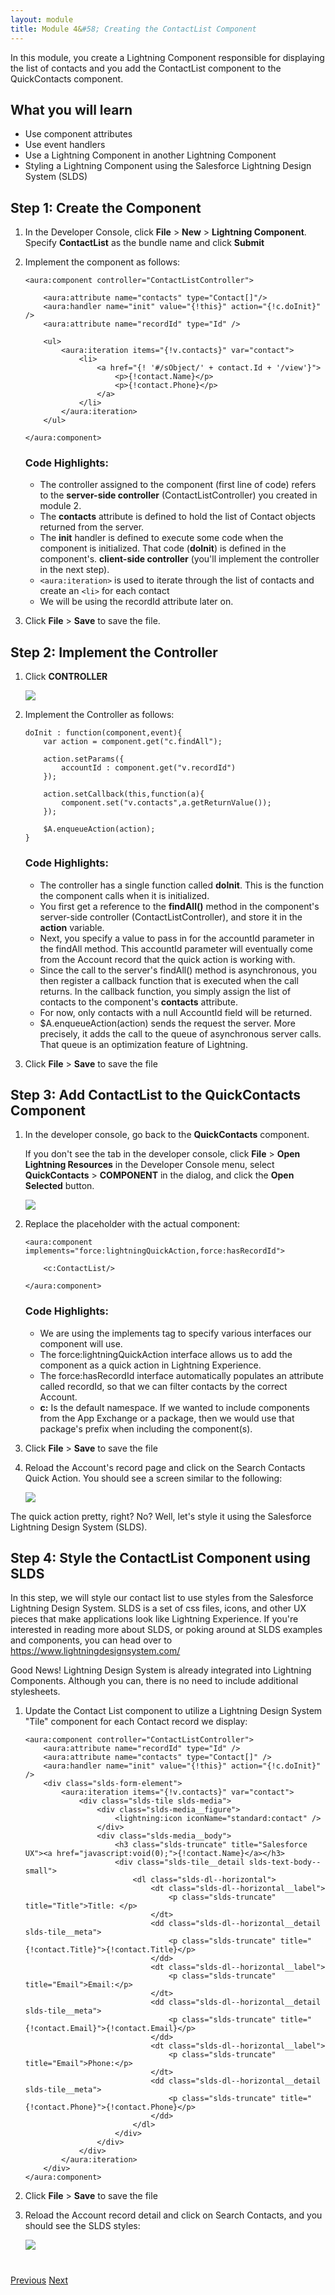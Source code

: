 ```yaml
---
layout: module
title: Module 4&#58; Creating the ContactList Component
---
```


In this module, you create a Lightning Component responsible for displaying the list of contacts and you add the ContactList component to the QuickContacts component.

## What you will learn
- Use component attributes
- Use event handlers
- Use a Lightning Component in another Lightning Component
- Styling a Lightning Component using the Salesforce Lightning Design System (SLDS)


## Step 1: Create the Component

1. In the Developer Console, click **File** > **New** > **Lightning Component**. Specify **ContactList** as the bundle name and click **Submit**

2. Implement the component as follows:

    ```
    <aura:component controller="ContactListController">

        <aura:attribute name="contacts" type="Contact[]"/>
        <aura:handler name="init" value="{!this}" action="{!c.doInit}" />
        <aura:attribute name="recordId" type="Id" />

        <ul>
            <aura:iteration items="{!v.contacts}" var="contact">
                <li>
                    <a href="{! '#/sObject/' + contact.Id + '/view'}">
                        <p>{!contact.Name}</p>
                        <p>{!contact.Phone}</p>
                    </a>
                </li>
            </aura:iteration>
        </ul>

    </aura:component>
    ```

    ### Code Highlights:
    - The controller assigned to the component (first line of code) refers to the **server-side controller** (ContactListController) you created in module 2.
    - The **contacts** attribute is defined to hold the list of Contact objects returned from the server.
    - The **init** handler is defined to execute some code when the component is initialized. That code (**doInit**) is defined in the component's.
**client-side controller** (you'll implement the controller in the next step).
    - ```<aura:iteration>``` is used to iterate through the list of contacts and create an ```<li>``` for each contact
    - We will be using the recordId attribute later on.


1. Click **File** > **Save** to save the file.


## Step 2: Implement the Controller

1. Click **CONTROLLER**

    ![](images/component-controller.jpg)

1. Implement the Controller as follows:

    ```
    doInit : function(component,event){
        var action = component.get("c.findAll");
        
        action.setParams({
            accountId : component.get("v.recordId")
        });
        
        action.setCallback(this,function(a){
            component.set("v.contacts",a.getReturnValue());
        });
        
        $A.enqueueAction(action);
    }
    ```

    ### Code Highlights:
    - The controller has a single function called **doInit**. This is the function the component calls when it is initialized.
    - You first get a reference to the **findAll()** method in the component's server-side controller (ContactListController), and store it in the **action** variable.
    - Next, you specify a value to pass in for the accountId parameter in the findAll method.  This accountId parameter will eventually come from the Account record that the quick action is working with.
    - Since the call to the server's findAll() method is asynchronous, you then register a callback function that is executed when the call returns. In the callback function, you simply assign the list of contacts to the component's **contacts** attribute.
    - For now, only contacts with a null AccountId field will be returned.
    - $A.enqueueAction(action) sends the request the server. More precisely, it adds the call to the queue of asynchronous server calls. That queue is an optimization feature of Lightning.

1. Click **File** > **Save** to save the file


## Step 3: Add ContactList to the QuickContacts Component

1. In the developer console, go back to the **QuickContacts** component.

    If you don't see the tab in the developer console, click **File** > **Open Lightning Resources** in the Developer Console menu, select **QuickContacts** > **COMPONENT** in the dialog, and click the **Open Selected** button.

    ![](images/lightning-resources.jpg)


1. Replace the placeholder with the actual component:

    ```
    <aura:component implements="force:lightningQuickAction,force:hasRecordId">

        <c:ContactList/>

    </aura:component>
    ```

    ### Code Highlights:
    - We are using the implements tag to specify various interfaces our component will use.
    - The force:lightningQuickAction interface allows us to add the component as a quick action in Lightning Experience.
    - The force:hasRecordId interface automatically populates an attribute called recordId, so that we can filter contacts by the correct Account.
    - **c:** Is the default namespace.  If we wanted to include components from the App Exchange or a package, then we would use that package's prefix when including the component(s).

1. Click **File** > **Save** to save the file

1. Reload the Account's record page and click on the Search Contacts Quick Action.  You should see a screen similar to the following:

    ![](images/search_contacts_nostyle.png)

The quick action pretty, right?  No?  Well, let's style it using the Salesforce Lightning Design System (SLDS).

## Step 4: Style the ContactList Component using SLDS

In this step, we will style our contact list to use styles from the Salesforce Lightning Design System. SLDS is a set of css files, icons, and other UX pieces that make applications look like Lightning Experience.  If you're interested in reading more about SLDS, or poking around at SLDS examples and components, you can head over to <a href="https://www.lightningdesignsystem.com/">https://www.lightningdesignsystem.com/</a>

Good News!  Lightning Design System is already integrated into Lightning Components.  Although you can, there is no need to include additional stylesheets.

1. Update the Contact List component to utilize a Lightning Design System "Tile" component for each Contact record we display:

    ```
    <aura:component controller="ContactListController">
        <aura:attribute name="recordId" type="Id" />
        <aura:attribute name="contacts" type="Contact[]" />
        <aura:handler name="init" value="{!this}" action="{!c.doInit}" />
        <div class="slds-form-element">
            <aura:iteration items="{!v.contacts}" var="contact">
                <div class="slds-tile slds-media">
                    <div class="slds-media__figure">
                        <lightning:icon iconName="standard:contact" />
                    </div>
                    <div class="slds-media__body">
                        <h3 class="slds-truncate" title="Salesforce UX"><a href="javascript:void(0);">{!contact.Name}</a></h3>
                        <div class="slds-tile__detail slds-text-body--small">
                            <dl class="slds-dl--horizontal">
                                <dt class="slds-dl--horizontal__label">
                                    <p class="slds-truncate" title="Title">Title: </p>
                                </dt>
                                <dd class="slds-dl--horizontal__detail slds-tile__meta">
                                    <p class="slds-truncate" title="{!contact.Title}">{!contact.Title}</p>
                                </dd>
                                <dt class="slds-dl--horizontal__label">
                                    <p class="slds-truncate" title="Email">Email:</p>
                                </dt>
                                <dd class="slds-dl--horizontal__detail slds-tile__meta">
                                    <p class="slds-truncate" title="{!contact.Email}">{!contact.Email}</p>
                                </dd>
                                <dt class="slds-dl--horizontal__label">
                                    <p class="slds-truncate" title="Email">Phone:</p>
                                </dt>
                                <dd class="slds-dl--horizontal__detail slds-tile__meta">
                                    <p class="slds-truncate" title="{!contact.Phone}">{!contact.Phone}</p>
                                </dd>
                            </dl>
                        </div>
                    </div>
                </div>
            </aura:iteration>
        </div>
    </aura:component>
    ```

2. Click **File** > **Save** to save the file

3. Reload the Account record detail and click on Search Contacts, and you should see the SLDS styles:

    ![](images/search_contacts_styled.png)



<div class="row" style="margin-top:40px;">
<div class="col-sm-12">
<a href="create-lightning-application.html" class="btn btn-default"><i class="glyphicon glyphicon-chevron-left"></i> Previous</a>
<a href="create-searchbar-component.html" class="btn btn-default pull-right">Next <i class="glyphicon glyphicon-chevron-right"></i></a>
</div>
</div>
